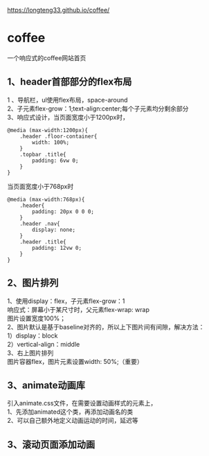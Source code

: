 https://longteng33.github.io/coffee/  
# coffee
一个响应式的coffee网站首页  
## 1、header首部部分的flex布局  
1 、导航栏，ul使用flex布局，space-around  
2、子元素flex-grow：1;text-align:center;每个子元素均分剩余部分  
3、响应式设计，当页面宽度小于1200px时，  
```
@media (max-width:1200px){
    .header .floor-container{
        width: 100%;
    }
    .topbar .title{
        padding: 6vw 0;
    }
}
```
当页面宽度小于768px时  
```
@media (max-width:768px){
    .header{
        padding: 20px 0 0 0;
    }
    .header .nav{
        display: none;
    }
    .header .title{
        padding: 12vw 0;
    }
}
```
## 2、图片排列 
1、使用display：flex，子元素flex-grow：1  
响应式：屏幕小于某尺寸时，父元素flex-wrap: wrap  
图片设置宽度100%；  
2、图片默认是基于baseline对齐的，所以上下图片间有间隙，解决方法：  
1）display：block  
2）vertical-align：middle  
3、右上图片排列  
图片容器flex，图片元素设置width: 50%;（重要）  

## 3、animate动画库
引入animate.css文件，在需要设置动画样式的元素上，  
1、先添加animated这个类，再添加动画名的类  
2、可以自己额外地定义动画运动的时间，延迟等  

## 3、滚动页面添加动画


